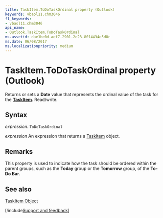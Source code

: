 ```yaml
---
title: TaskItem.ToDoTaskOrdinal property (Outlook)
keywords: vbaol11.chm3046
f1_keywords:
- vbaol11.chm3046
api_name:
- Outlook.TaskItem.ToDoTaskOrdinal
ms.assetid: dae1be0d-aef7-2901-2c23-8014434e5d8c
ms.date: 06/08/2017
ms.localizationpriority: medium
---
```



# TaskItem.ToDoTaskOrdinal property (Outlook)

Returns or sets a **Date** value that represents the ordinal value of the task for the **[TaskItem](Outlook.TaskItem.md)**. Read/write.


## Syntax

_expression_. `ToDoTaskOrdinal`

 _expression_ An expression that returns a [TaskItem](Outlook.TaskItem.md) object.


## Remarks

This property is used to indicate how the task should be ordered within the parent groups, such as the **Today** group or the **Tomorrow** group, of the **To-Do Bar**.


## See also


[TaskItem Object](Outlook.TaskItem.md)

[!include[Support and feedback](~/includes/feedback-boilerplate.md)]